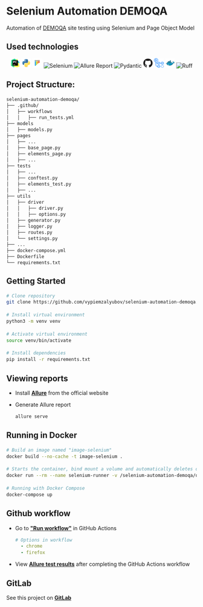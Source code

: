 # Selenium Automation DEMOQA

Automation of [DEMOQA](https://demoqa.com/) site testing using Selenium and Page Object Model

## Used technologies
<p  align="center">
  <img width="5%" src="https://github.com/devicons/devicon/blob/master/icons/pycharm/pycharm-original.svg" title="PyCharm" alt="PyCharm">
  <img width="5%" src="https://github.com/devicons/devicon/blob/master/icons/python/python-original.svg" title="Python" alt="Python">
  <img width="5%" src="https://github.com/devicons/devicon/blob/master/icons/pytest/pytest-original.svg" title="Pytest" alt="Pytest">
  <img width="5%" src="https://avatars0.githubusercontent.com/u/983927?v=3&s=400" title="Selenium" alt="Selenium">
  <img width="5%" src="https://biercoff.com/content/images/2017/08/allure-logo.png" title="Allure Report" alt="Allure Report">
  <img width="5%" src="https://avatars.githubusercontent.com/u/110818415?s=200&v=4" title="Pydantic" alt="Pydantic">
  <img width="5%" src="https://github.com/devicons/devicon/blob/master/icons/github/github-original.svg" title="GitHub" alt="GitHub">
  <img width="5%" src="https://github.com/devicons/devicon/blob/master/icons/githubactions/githubactions-original.svg" title="GitHub Actions" alt="GitHub Actions">
  <img width="5%" src="https://github.com/devicons/devicon/blob/master/icons/docker/docker-original.svg" title="Docker" alt="Docker">
  <img width="4%" src="https://docs.astral.sh/ruff/assets/bolt.svg" title="Ruff" alt="Ruff">
</p>

## Project Structure:
```
selenium-automation-demoqa/
├── .github/
│   ├── workflows
│   │   ├── run_tests.yml
├── models
│   ├── models.py
├── pages
│   ├── ...
│   ├── base_page.py
│   ├── elements_page.py
│   ├── ...
├── tests
│   ├── ...
│   ├── conftest.py
│   ├── elements_test.py
│   ├── ...
├── utils
│   ├── driver
│   │   ├── driver.py
│   │   ├── options.py
│   ├── generator.py
│   ├── logger.py
│   ├── routes.py
│   └── settings.py
├── ...
├── docker-compose.yml
├── Dockerfile
└── requirements.txt
```

## Getting Started
```bash
# Clone repository
git clone https://github.com/vypiemzalyubov/selenium-automation-demoqa.git

# Install virtual environment
python3 -m venv venv

# Activate virtual environment
source venv/bin/activate

# Install dependencies
pip install -r requirements.txt
```

## Viewing reports
- Install [**Allure**](https://docs.qameta.io/allure/#_get_started) from the official website
- Generate Allure report
  
  ```bash
  allure serve
  ```

## Running in Docker

```bash
# Build an image named "image-selenium"
docker build --no-cache -t image-selenium .

# Starts the container, bind mount a volume and automatically deletes on exit
docker run --rm --name selenium-runner -v /selenium-automation-demoqa/docker-results/:/allure-results/ image-selenium

# Running with Docker Compose
docker-compose up
```

## Github workflow
- Go to [**"Run workflow"**](https://github.com/vypiemzalyubov/selenium-automation-demoqa/actions/workflows/run_tests.yml) in GitHub Actions

  ```yml
  # Options in workflow
    - chrome
    - firefox
  ```
- View [**Allure test results**](https://vypiemzalyubov.github.io/selenium-automation-demoqa/) after completing the GitHub Actions workflow

## GitLab

See this project on [**GitLab**](https://gitlab.com/vypiemzalyubov/selenium-automation-demoqa)
